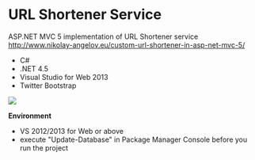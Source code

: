 URL Shortener Service
=============

ASP.NET MVC 5 implementation of URL Shortener service http://www.nikolay-angelov.eu/custom-url-shortener-in-asp-net-mvc-5/
- C#
- .NET 4.5
- Visual Studio for Web 2013
- Twitter Bootstrap

<img src="http://www.nikolay-angelov.eu/wp-content/uploads/2014/08/Home-Generated-URL.png" />

<strong>Environment</strong>
- VS 2012/2013 for Web or above
- execute "Update-Database" in Package Manager Console before you run the project
